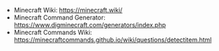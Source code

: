 * Minecraft Wiki: https://minecraft.wiki/
* Minecraft Command Generator: https://www.digminecraft.com/generators/index.php
* Minecraft Commands Wiki: https://minecraftcommands.github.io/wiki/questions/detectitem.html